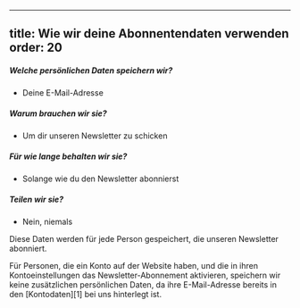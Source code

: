 ***

title: Wie wir deine Abonnentendaten verwenden
order: 20
---------

##### Welche persönlichen Daten speichern wir?

*   Deine E-Mail-Adresse

##### Warum brauchen wir sie?

*   Um dir unseren Newsletter zu schicken

##### Für wie lange behalten wir sie?

*   Solange wie du den Newsletter abonnierst

##### Teilen wir sie?

*   Nein, niemals

<Note> 

Diese Daten werden für jede Person gespeichert, die unseren Newsletter abonniert.

Für Personen, die ein Konto auf der Website haben, und die in ihren Kontoeinstellungen das Newsletter-Abonnement aktivieren, speichern wir keine zusätzlichen persönlichen Daten, da ihre E-Mail-Adresse bereits in den \[Kontodaten]\[1] bei uns hinterlegt ist.

</Note>
